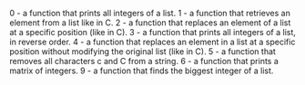 0 - a function that prints all integers of a list.
1 - a function that retrieves an element from a list like in C.
2 - a function that replaces an element of a list at a specific position (like in C).
3 - a function that prints all integers of a list, in reverse order.
4 - a function that replaces an element in a list at a specific position without modifying the original list (like in C).
5 - a function that removes all characters c and C from a string.
6 - a function that prints a matrix of integers.
9 - a function that finds the biggest integer of a list.
